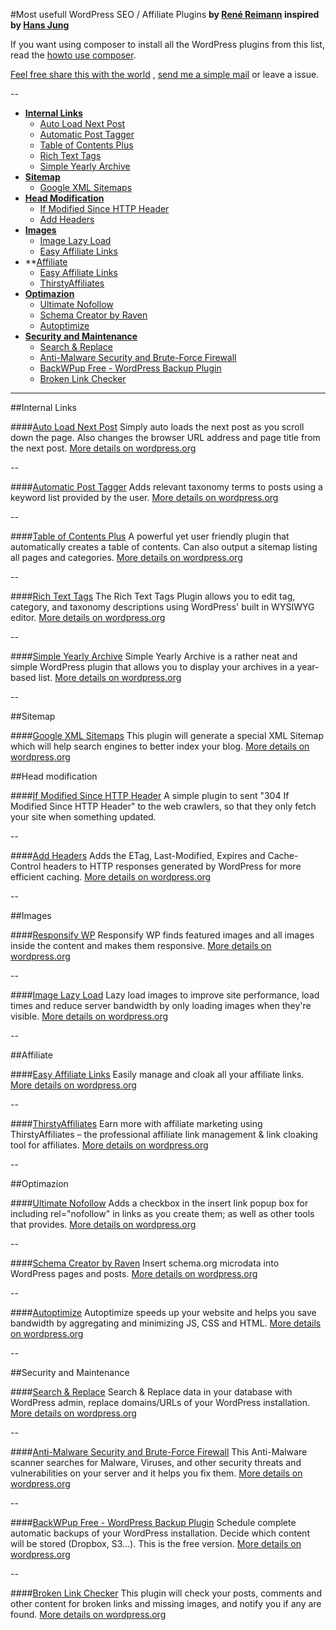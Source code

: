 #Most usefull WordPress SEO / Affiliate Plugins
**by [René Reimann](http://www.rene-reimann.de) inspired by [Hans Jung](https://hansjung.de/)**	 

If you want using composer to install all the WordPress plugins from this list, read the  [howto use composer](https://github.com/derpixler/Most-usefull-WordPress-SEO-Affiliate-Plugins/blob/master/howto-use-composer-to-install-wordpress-plugins.md). 

[Feel free share this with the world](https://twitter.com/home?status=useful%20%23WordPress%20Plugins%20ready%20for%20install%20with%20%23composer%20thanks%20%40DerPixler%20https%3A//goo.gl/mYbXSF) , [send me a simple mail](info@rene-reimann.de) or leave a issue.

--
 
 * **[Internal Links](#internal-links)**
	* [Auto Load Next Post](#auto-load-next-post)
 	* [Automatic Post Tagger](#automatic-post-tagger)
 	* [Table of Contents Plus](#table-of-contents-plus)
 	* [Rich Text Tags](#rich-text-tags)
 	* [Simple Yearly Archive](#simple-yearly-archive)
 * **[Sitemap](#sitemap)**
	* [Google XML Sitemaps](#google-sitemap-generator)
 * **[Head Modification](#head-modification)**	
 	* [If Modified Since HTTP Header](#if-modified-since-header)
	* [Add Headers](#add-headers)
 * **[Images](#images)**
 	* [Image Lazy Load](#image-lazy-load)
	* [Easy Affiliate Links](#easy-affiliate-links)
 * **[Affiliate](#affiliate)
	* [Easy Affiliate Links](#easy-affiliate-links)
	* [ThirstyAffiliates](#thirstyaffiliates)	
 * **[Optimazion](#optimazion)**
 	* [Ultimate Nofollow](#nofollow)
 	* [Schema Creator by Raven](#schema-creator)
 	* [Autoptimize](#autoptimize)
 * **[Security and Maintenance](#security-and-maintenance)**
 	* [Search & Replace](#search-and-replace)
 	* [Anti-Malware Security and Brute-Force Firewall](gotmls)
 	* [BackWPup Free - WordPress Backup Plugin](#backwpup)
	* [Broken Link Checker](#broken-link-checker)

---

##Internal Links

####[Auto Load Next Post](https://wordpress.org/plugins/auto-load-next-post/)
Simply auto loads the next post as you scroll down the page. Also changes the browser URL address and page title from the next post. [More details on wordpress.org](https://wordpress.org/plugins/auto-load-next-post/)

--

####[Automatic Post Tagger](https://wordpress.org/plugins/automatic-post-tagger/)
Adds relevant taxonomy terms to posts using a keyword list provided by the user. [More details on wordpress.org](https://wordpress.org/plugins/automatic-post-tagger/)

--

####[Table of Contents Plus](https://wordpress.org/plugins/table-of-contents-plus/)
A powerful yet user friendly plugin that automatically creates a table of contents. Can also output a sitemap listing all pages and categories. [More details on wordpress.org](https://wordpress.org/plugins/table-of-contents-plus/)

--

####[Rich Text Tags](https://wordpress.org/plugins/rich-text-tags/)
The Rich Text Tags Plugin allows you to edit tag, category, and taxonomy descriptions using WordPress' built in WYSIWYG editor. [More details on wordpress.org](https://wordpress.org/plugins/rich-text-tags/)

--

####[Simple Yearly Archive](https://wordpress.org/plugins/simple-yearly-archive/)
Simple Yearly Archive is a rather neat and simple WordPress plugin that allows you to display your archives in a year-based list. [More details on wordpress.org](https://wordpress.org/plugins/simple-yearly-archive/)

--

##Sitemap

####[Google XML Sitemaps](https://wordpress.org/plugins/google-sitemap-generator/)
This plugin will generate a special XML Sitemap which will help search engines to better index your blog. [More details on wordpress.org](https://wordpress.org/plugins/google-sitemap-generator/)

##Head modification

####[If Modified Since HTTP Header](https://wordpress.org/plugins/if-modified-since-header/)
A simple plugin to sent "304 If Modified Since HTTP Header" to the web crawlers, so that they only fetch your site when something updated.

--

####[Add Headers](https://wordpress.org/plugins/add-headers/)
Adds the ETag, Last-Modified, Expires and Cache-Control headers to HTTP responses generated by WordPress for more efficient caching. [More details on wordpress.org](https://wordpress.org/plugins/add-headers/)

--

##Images

####[Responsify WP](https://wordpress.org/plugins/responsify-wp/)
Responsify WP finds featured images and all images inside the content and makes them responsive. [More details on wordpress.org](https://wordpress.org/plugins/responsify-wp/)

--

####[Image Lazy Load](https://wordpress.org/plugins/image-lazy-load/)
Lazy load images to improve site performance, load times and reduce server bandwidth by only loading images when they're visible. [More details on wordpress.org](https://wordpress.org/plugins/image-lazy-load/)

--

##Affiliate

####[Easy Affiliate Links](https://wordpress.org/plugins/easy-affiliate-links/)
Easily manage and cloak all your affiliate links. [More details on wordpress.org](https://wordpress.org/plugins/easy-affiliate-links/)

--

####[ThirstyAffiliates](https://wordpress.org/plugins/thirstyaffiliates/)
Earn more with affiliate marketing using ThirstyAffiliates – the professional affiliate link management & link cloaking tool for affiliates. [More details on wordpress.org](https://wordpress.org/plugins/thirstyaffiliates/)

--

##Optimazion

####[Ultimate Nofollow](https://wordpress.org/plugins/nofollow/)
Adds a checkbox in the insert link popup box for including rel="nofollow" in links as you create them; as well as other tools that provides. [More details on wordpress.org](https://wordpress.org/plugins/nofollow/)

--

####[Schema Creator by Raven](https://wordpress.org/plugins/schema-creator/)
Insert schema.org microdata into WordPress pages and posts. [More details on wordpress.org](https://wordpress.org/plugins/schema-creator/)

--

####[Autoptimize](https://wordpress.org/plugins/autoptimize/)
Autoptimize speeds up your website and helps you save bandwidth by aggregating and minimizing JS, CSS and HTML. [More details on wordpress.org](https://wordpress.org/plugins/autoptimize/)

--

##Security and Maintenance

####[Search & Replace](https://wordpress.org/plugins/search-and-replace/)
Search & Replace data in your database with WordPress admin, replace domains/URLs of your WordPress installation.  [More details on wordpress.org](https://wordpress.org/plugins/search-and-replace/)

--

####[Anti-Malware Security and Brute-Force Firewall](https://de.wordpress.org/plugins/gotmls/)
This Anti-Malware scanner searches for Malware, Viruses, and other security threats and vulnerabilities on your server and it helps you fix them. [More details on wordpress.org](https://de.wordpress.org/plugins/gotmls/)

--

####[BackWPup Free - WordPress Backup Plugin](https://wordpress.org/plugins/backwpup/)
Schedule complete automatic backups of your WordPress installation. Decide which content will be stored (Dropbox, S3…). This is the free version. [More details on wordpress.org](https://wordpress.org/plugins/search-and-replace/)

--

####[Broken Link Checker](https://wordpress.org/plugins/broken-link-checker/)
This plugin will check your posts, comments and other content for broken links and missing images, and notify you if any are found. [More details on wordpress.org](https://wordpress.org/plugins/broken-link-checker/)

